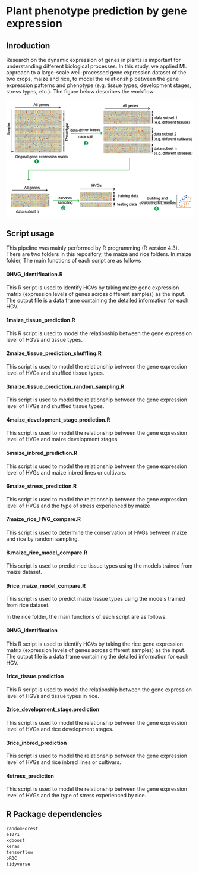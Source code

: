 # Plant phenotype prediction by gene expression

## Inroduction
Research on the dynamic expression of genes in plants is important for understanding different biological processes. In this study, we applied ML approach to a large-scale well-processed gene expression dataset of the two crops, maize and rice, to model the relationship between the gene expression patterns and phenotype (e.g. tissue types, development stages, stress types, etc.). The figure below describes the workflow.

![image](https://github.com/Zefeng2018/plant-phenotype-prediction-by-gene-expression/blob/main/images/img.png)

## Script usage

This pipeline was mainly performed by R programming (R version 4.3). There are two folders in this repository, the maize and rice folders. In maize folder, The main functions of each script are as follows

#### 0HVG_identification.R
This R script is used to identify HGVs by taking maize gene expression matrix (expression levels of genes across different samples) as the input. The output file is a data frame containing the detailed information for each HGV. 
#### 1maize_tissue_prediction.R
This R script is used to model the relationship between the gene expression level of HGVs and tissue types.
#### 2maize_tissue_prediction_shuffling.R
This script is used to model the relationship between the gene expression level of HVGs and shuffled tissue types.
#### 3maize_tissue_prediction_random_sampling.R
This script is used to model the relationship between the gene expression level of HVGs and shuffled tissue types.
#### 4maize_development_stage.prediction.R
This script is used to model the relationship between the gene expression level of HVGs and maize development stages.
#### 5maize_inbred_prediction.R
This script is used to model the relationship between the gene expression level of HVGs and maize inbred lines or cultivars.
#### 6maize_stress_prediction.R
This script is used to model the relationship between the gene expression level of HVGs and the type of stress experienced by maize
#### 7maize_rice_HVG_compare.R
This script is used to determine the conservation of HVGs between maize and rice by random sampling.
#### 8.maize_rice_model_compare.R
This script is used to predict rice tissue types using the models trained from maize dataset.
#### 9rice_maize_model_compare.R
This script is used to predict maize tissue types using the models trained from rice dataset.

In the rice folder, the main functions of each script are as follows.
#### 0HVG_identification
This R script is used to identify HGVs by taking the rice gene expression matrix (expression levels of genes across different samples) as the input. The output file is a data frame containing the detailed information for each HGV. 
#### 1rice_tissue.prediction
This R script is used to model the relationship between the gene expression level of HGVs and tissue types in rice.
#### 2rice_development_stage.prediction
This script is used to model the relationship between the gene expression level of HVGs and rice development stages.
#### 3rice_inbred_prediction
This script is used to model the relationship between the gene expression level of HVGs and rice inbred lines or cultivars.
#### 4stress_prediction
This script is used to model the relationship between the gene expression level of HVGs and the type of stress experienced by rice.

## R Package dependencies
``` M3Drop
randomForest
e1071
xgboost
keras
tensorflow
pROC
tidyverse
```
